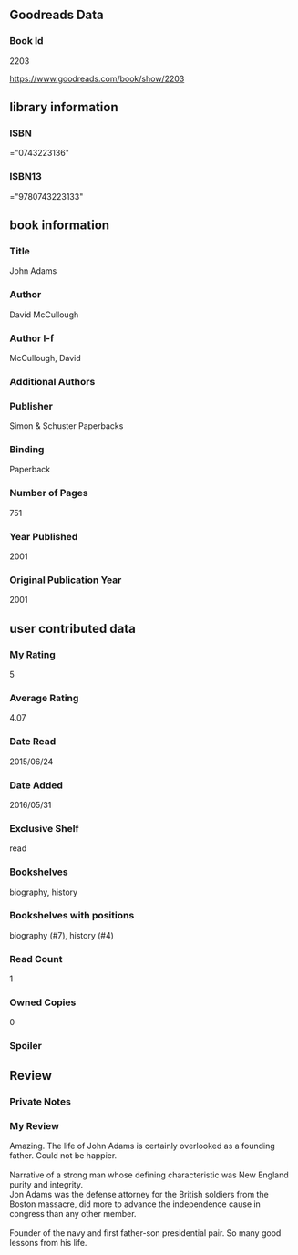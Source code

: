 <!-- This template shows how to bulk convert all columns of data into one markdown file -->
<!-- caveat: KeyError if there's a mismatch. Empty values output nothing -->

## Goodreads Data

### Book Id 

2203

https://www.goodreads.com/book/show/2203

## library information

### ISBN 
="0743223136"

### ISBN13 
="9780743223133"

## book information

### Title
John Adams

### Author 
David McCullough

### Author l-f 
McCullough, David

### Additional Authors


### Publisher 
Simon & Schuster Paperbacks

### Binding
Paperback

### Number of Pages
751

### Year Published
2001

### Original Publication Year 
2001

## user contributed data

### My Rating
5

### Average Rating
4.07

### Date Read
2015/06/24

### Date Added
2016/05/31

### Exclusive Shelf
read

### Bookshelves
biography, history

### Bookshelves with positions
biography (#7), history (#4)

### Read Count
1

### Owned Copies
0

### Spoiler 


## Review

### Private Notes


### My Review
Amazing. The life of John Adams is certainly overlooked as a founding father. Could not be happier.<br/><br/>Narrative of a strong man whose defining characteristic was New England purity and integrity.<br/>Jon Adams was the defense attorney for the British soldiers from the Boston massacre, did more to advance the independence cause in congress than any other member. <br/><br/>Founder of the navy and first father-son presidential pair. So many good lessons from his life.